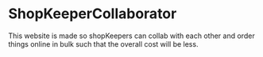# S h o p K e e p e r C o l l a b o r a t o r 
This website is made so shopKeepers can collab with each other and  order things online in bulk such that the overall cost will be less.
 
 
